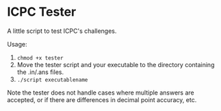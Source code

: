 # ICPC Tester

A little script to test ICPC's challenges.

Usage:

1. `chmod +x tester`
2. Move the tester script and your executable to the directory containing the .in/.ans files.
3. `./script executablename`

Note the tester does not handle cases where multiple answers are accepted, or if there are differences in decimal point accuracy, etc.